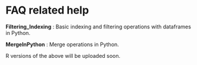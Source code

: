 
FAQ related help
=======================

__Filtering_Indexing__ : Basic indexing and filtering operations with dataframes in Python.

__MergeInPython__ : Merge operations in Python.

R versions of the above will be uploaded soon.
